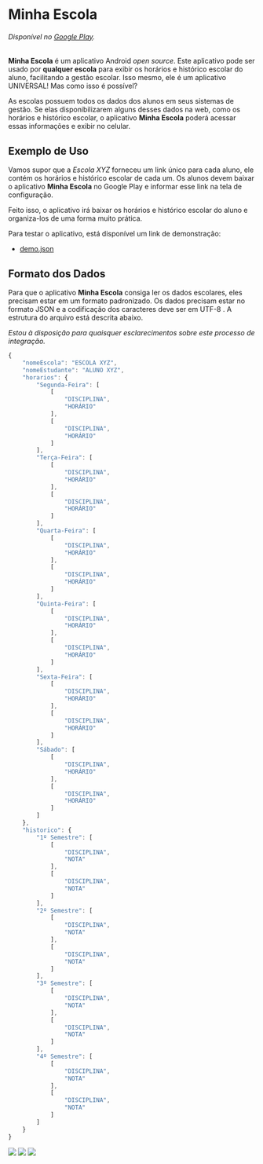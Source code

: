 # Minha Escola
###### Disponível no [Google Play](http://play.google.com/store/apps/details?id=com.adrielcafe.minhaescola).

**Minha Escola** é um aplicativo Android *open source*. Este aplicativo pode ser usado por **qualquer escola** para exibir os horários e histórico escolar do aluno, facilitando a gestão escolar. Isso mesmo, ele é um aplicativo UNIVERSAL! Mas como isso é possível?

As escolas possuem todos os dados dos alunos em seus sistemas de gestão. Se elas disponibilizarem alguns desses dados na web, como os horários e histórico escolar, o aplicativo **Minha Escola** poderá acessar essas informações e exibir no celular.

## Exemplo de Uso
Vamos supor que a *Escola XYZ* forneceu um link único para cada aluno, ele contém os horários e histórico escolar de cada um. Os alunos devem baixar o aplicativo **Minha Escola** no Google Play e informar esse link na tela de configuração. 

Feito isso, o aplicativo irá baixar os horários e histórico escolar do aluno e organiza-los de uma forma muito prática.

Para testar o aplicativo, está disponível um link de demonstração:

* [demo.json](https://raw.githubusercontent.com/adrielcafe/MinhaEscola/master/assets/demo.json)

## Formato dos Dados
Para que o aplicativo **Minha Escola** consiga ler os dados escolares, eles precisam estar em um formato padronizado. Os dados precisam estar no formato JSON  e a codificação dos caracteres deve ser em UTF-8 . A estrutura do arquivo está descrita abaixo.

*Estou à disposição para quaisquer esclarecimentos sobre este processo de integração.*

```javascript
{
    "nomeEscola": "ESCOLA XYZ",
    "nomeEstudante": "ALUNO XYZ",
    "horarios": {
        "Segunda-Feira": [
            [
                "DISCIPLINA",
                "HORÁRIO"
            ],
            [
                "DISCIPLINA",
                "HORÁRIO"
            ]
        ],
        "Terça-Feira": [
            [
                "DISCIPLINA",
                "HORÁRIO"
            ],
            [
                "DISCIPLINA",
                "HORÁRIO"
            ]
        ],
        "Quarta-Feira": [
            [
                "DISCIPLINA",
                "HORÁRIO"
            ],
            [
                "DISCIPLINA",
                "HORÁRIO"
            ]
        ],
        "Quinta-Feira": [
            [
                "DISCIPLINA",
                "HORÁRIO"
            ],
            [
                "DISCIPLINA",
                "HORÁRIO"
            ]
        ],
        "Sexta-Feira": [
            [
                "DISCIPLINA",
                "HORÁRIO"
            ],
            [
                "DISCIPLINA",
                "HORÁRIO"
            ]
        ],
        "Sábado": [
            [
                "DISCIPLINA",
                "HORÁRIO"
            ],
            [
                "DISCIPLINA",
                "HORÁRIO"
            ]
        ]
    },
    "historico": {
        "1º Semestre": [
            [
                "DISCIPLINA",
                "NOTA"
            ],
            [
                "DISCIPLINA",
                "NOTA"
            ]
        ],
        "2º Semestre": [
            [
                "DISCIPLINA",
                "NOTA"
            ],
            [
                "DISCIPLINA",
                "NOTA"
            ]
        ],
        "3º Semestre": [
            [
                "DISCIPLINA",
                "NOTA"
            ],
            [
                "DISCIPLINA",
                "NOTA"
            ]
        ],
        "4º Semestre": [
            [
                "DISCIPLINA",
                "NOTA"
            ],
            [
                "DISCIPLINA",
                "NOTA"
            ]
        ]
    }
}
```

![](http://i.imgur.com/IKBZRXb.png)
![](http://i.imgur.com/2o6gQ9Q.png)
![](http://i.imgur.com/AipGHLu.png)
